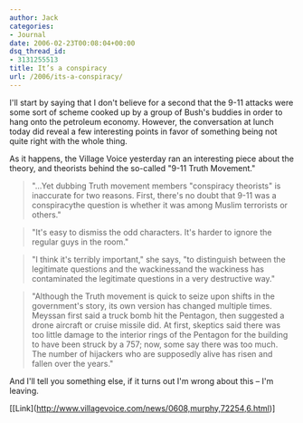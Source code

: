 ```yaml
---
author: Jack
categories:
- Journal
date: 2006-02-23T00:08:04+00:00
dsq_thread_id:
- 3131255513
title: It’s a conspiracy
url: /2006/its-a-conspiracy/
---
```


I'll start by saying that I don't believe for a second that the 9-11 attacks were some sort of scheme cooked up by a group of Bush's buddies in order to hang onto the petroleum economy. However, the conversation at lunch today did reveal a few interesting points in favor of something being not quite right with the whole thing. 

As it happens, the Village Voice yesterday ran an interesting piece about the theory, and theorists behind the so-called "9-11 Truth Movement." 

> "&#8230;Yet dubbing Truth movement members "conspiracy theorists" is inaccurate for two reasons. First, there's no doubt that 9-11 was a conspiracythe question is whether it was among Muslim terrorists or others." 

> "It's easy to dismiss the odd characters. It's harder to ignore the regular guys in the room." 

> "I think it's terribly important," she says, "to distinguish between the legitimate questions and the wackinessand the wackiness has contaminated the legitimate questions in a very destructive way." 

> "Although the Truth movement is quick to seize upon shifts in the government's story, its own version has changed multiple times. Meyssan first said a truck bomb hit the Pentagon, then suggested a drone aircraft or cruise missile did. At first, skeptics said there was too little damage to the interior rings of the Pentagon for the building to have been struck by a 757; now, some say there was too much. The number of hijackers who are supposedly alive has risen and fallen over the years." 

And I'll tell you something else, if it turns out I'm wrong about this &#8211; I'm leaving. 

\[[Link\](<http://www.villagevoice.com/news/0608,murphy,72254,6.html>)]